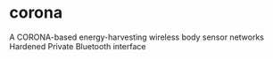 # corona
A CORONA-based energy-harvesting wireless body sensor networks Hardened Private Bluetooth interface
